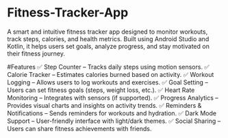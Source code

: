 # Fitness-Tracker-App
A smart and intuitive fitness tracker app designed to monitor workouts, track steps, calories, and health metrics. Built using Android Studio and Kotlin, it helps users set goals, analyze progress, and stay motivated on their fitness journey.

#Features
✅ Step Counter – Tracks daily steps using motion sensors.
✅ Calorie Tracker – Estimates calories burned based on activity.
✅ Workout Logging – Allows users to log workouts and exercises.
✅ Goal Setting – Users can set fitness goals (steps, weight loss, etc.).
✅ Heart Rate Monitoring – Integrates with sensors (if supported).
✅ Progress Analytics – Provides visual charts and insights on activity trends.
✅ Reminders & Notifications – Sends reminders for workouts and hydration.
✅ Dark Mode Support – User-friendly interface with light/dark themes.
✅ Social Sharing – Users can share fitness achievements with friends.
